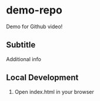 # demo-repo

Demo for Github video!

## Subtitle

Additional info

## Local Development

1. Open index.html in your browser
